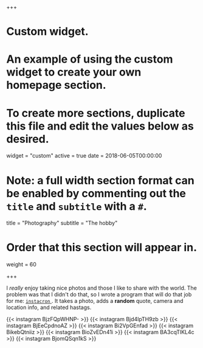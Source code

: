 +++
# Custom widget.
# An example of using the custom widget to create your own homepage section.
# To create more sections, duplicate this file and edit the values below as desired.
widget = "custom"
active = true
date = 2018-06-05T00:00:00

# Note: a full width section format can be enabled by commenting out the `title` and `subtitle` with a `#`.
title = "Photography"
subtitle = "The hobby"

# Order that this section will appear in.
weight = 60

+++

I *really* enjoy taking nice photos and those I like to share with the world. The problem was that I didn't do that, so I wrote a program that will do that job for me: [`instacron` <em class="fa fa-github"> </em>](https://github.com/basnijholt/instacron). It takes a photo, adds a **random** quote, camera and location info, and related hastags.

{{< instagram BjzFQpWHNP- >}}
{{< instagram Bjd4lpTH9zb >}}
{{< instagram BjEeCpdnoAZ >}}
{{< instagram Bi2VpGEnfad >}}
{{< instagram BikebQtniiz >}}
{{< instagram BioZvEDn41i >}}
{{< instagram BA3cqTlKL4c >}}
{{< instagram BjomQSqn1kS >}}
